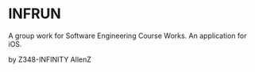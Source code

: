 # INFRUN
A group work for Software Engineering Course Works.
An application for iOS.

by Z348-INFINITY AllenZ
